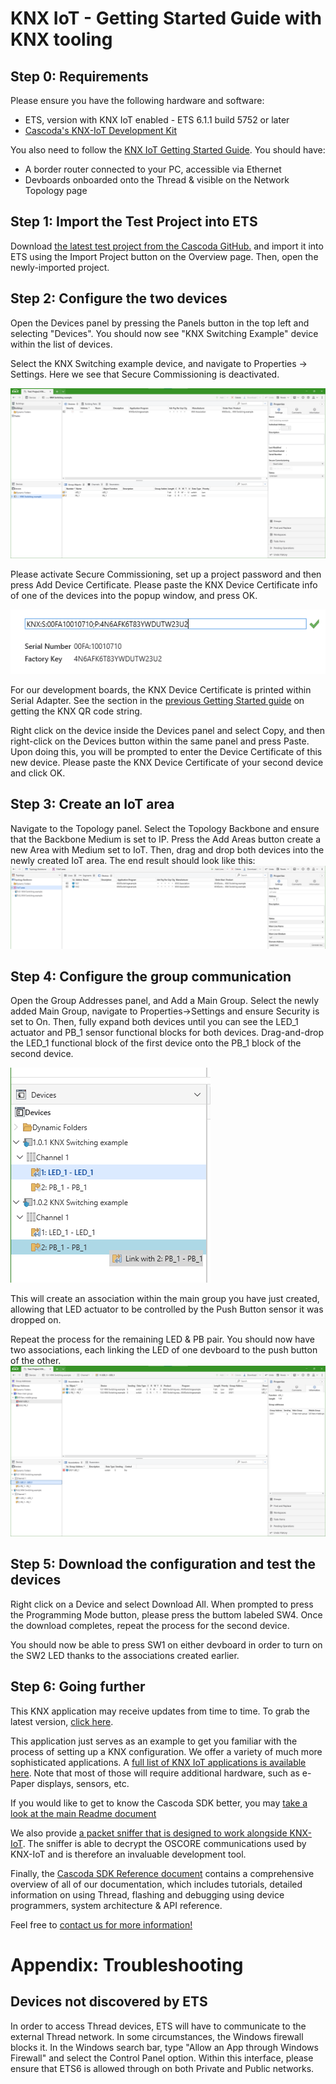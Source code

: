# KNX IoT - Getting Started Guide with KNX tooling

## Step 0: Requirements

Please ensure you have the following hardware and software:

- ETS, version with KNX IoT enabled - ETS 6.1.1 build 5752 or later
- [Cascoda's KNX-IoT Development Kit](https://www.cascoda.com/products/thread-development-kit/)

You also need to follow the [KNX IoT Getting Started Guide](howto-knxiot-devkit.md). You should have:
- A border router connected to your PC, accessible via Ethernet
- Devboards onboarded onto the Thread & visible on the Network Topology page

## Step 1: Import the Test Project into ETS

Download [the latest test project from the Cascoda GitHub.](https://github.com/Cascoda/knx_iot_example/tree/main/EXAMPLE/MT) and import it into ETS using the Import Project button on the Overview page. Then, open the newly-imported project.

## Step 2: Configure the two devices

Open the Devices panel by pressing the Panels button in the top left and selecting "Devices". You should now see "KNX Switching Example" device within the list of devices.

Select the KNX Switching example device, and navigate to Properties -> Settings. Here we see that Secure Commissioning is deactivated.

![](imgs/unconfigured-switching-device.png)

Please activate Secure Commissioning, set up a project password and then press Add Device Certificate. Please paste the KNX Device Certificate info of one of the devices into the popup window, and press OK. 

![](imgs/qr-code-added.png)

For our development boards, the KNX Device Certificate is printed within Serial Adapter. See the section in the [previous Getting Started guide](howto-knxiot-devkit.md) on getting the KNX QR code string.

Right click on the device inside the Devices panel and select Copy, and then right-click on the Devices button within the same panel and press Paste. Upon doing this, you will be prompted to enter the Device Certificate of this new device. Please paste the KNX Device Certificate of your second device and click OK.

## Step 3: Create an IoT area

Navigate to the Topology panel. Select the Topology Backbone and ensure that the Backbone Medium is set to IP. Press the Add Areas button create a new Area with Medium set to IoT. Then, drag and drop both devices into the newly created IoT area. The end result should look like this:
![](imgs/finished-topology.png)

## Step 4: Configure the group communication

Open the Group Addresses panel, and Add a Main Group. Select the newly added Main Group, navigate to Properties->Settings and ensure Security is set to On. Then, fully expand both devices until you can see the LED_1 actuator and PB_1 sensor functional blocks for both devices. Drag-and-drop the LED_1 functional block of the first device onto the PB_1 block of the second device.

![](imgs/link-with.png)

This will create an association within the main group you have just created, allowing that LED actuator to be controlled by the Push Button sensor it was dropped on.

Repeat the process for the remaining LED & PB pair. You should now have two associations, each linking the LED of one devboard to the push button of the other.
![](imgs/associations.png)

## Step 5: Download the configuration and test the devices

Right click on a Device and select Download All. When prompted to press the Programming Mode button, please press the buttom labeled SW4. Once the download completes, repeat the process for the second device.

You should now be able to press SW1 on either devboard in order to turn on the SW2 LED thanks to the associations created earlier.

## Step 6: Going further

This KNX application may receive updates from time to time. To grab the latest version, [click here](https://github.com/Cascoda/knx_iot_example).

This application just serves as an example to get you familiar with the process of setting up a KNX configuration. We offer a variety of much more sophisticated applications. A [full list of KNX IoT applications is available here](https://github.com/Cascoda/cascoda-sdk/blob/master/docs/how-to/howto-knxiot.md). Note that most of those will require additional hardware, such as e-Paper displays, sensors, etc.

If you would like to get to know the Cascoda SDK better, you may [take a look at the main Readme document](https://github.com/Cascoda/cascoda-sdk/blob/master/README.md)

We also provide [a packet sniffer that is designed to work alongside KNX-IoT](https://www.cascoda.com/products/packet-sniffer/). The sniffer is able to decrypt the OSCORE communications used by KNX-IoT and is therefore an invaluable development tool.

Finally, the [Cascoda SDK Reference document](https://github.com/Cascoda/cascoda-sdk/blob/master/docs/reference/full-reference.md) contains a comprehensive overview of all of our documentation, which includes tutorials, detailed information on using Thread, flashing and debugging using device programmers, system architecture & API reference.

Feel free to [contact us for more information!](mailto:support@cascoda.com)

# Appendix: Troubleshooting

## Devices not discovered by ETS

In order to access Thread devices, ETS will have to communicate to the external Thread network. In some circumstances, the Windows firewall blocks it. In the Windows search bar, type "Allow an App through Windows Firewall" and select the Control Panel option. Within this interface, please ensure that ETS6 is allowed through on both Private and Public networks.
